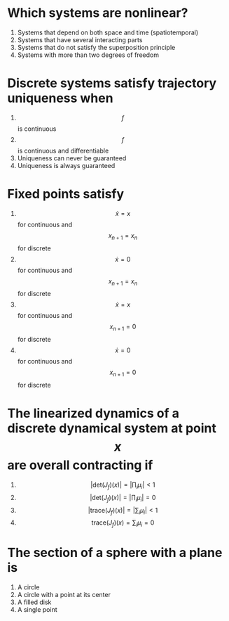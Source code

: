 # Which systems are nonlinear?
1. Systems that depend on both space and time (spatiotemporal)
1. Systems that have several interacting parts
1. Systems that do not satisfy the superposition principle
1. Systems with more than two degrees of freedom

# Discrete systems satisfy trajectory uniqueness when
1. $$f$$ is continuous
1. $$f$$ is continuous and differentiable
1. Uniqueness can never be guaranteed
1. Uniqueness is always guaranteed

# Fixed points satisfy
1. $$\dot{x} = x$$ for continuous and $$x_{n+1} = x_n$$ for discrete
1. $$\dot{x} = 0$$ for continuous and $$x_{n+1} = x_n$$ for discrete
1. $$\dot{x} = x$$ for continuous and $$x_{n+1} = 0$$ for discrete
1. $$\dot{x} = 0$$ for continuous and $$x_{n+1} = 0$$ for discrete

# The linearized dynamics of a discrete dynamical system at point $$x$$ are overall contracting if
1. $$|\text{det}(J_f)(x)| = \left|\prod_i \mu_i\right| < 1$$
1. $$\left| \text{det}(J_f)(x)\right| =  \left| \prod_i \mu_i\right| = 0$$
1. $$|\text{trace}(J_f)(x)| = \left|\sum_i \mu_i \right| < 1$$
1. $$\text{trace}(J_f)(x) = \sum_i \mu_i = 0$$

# The section of a sphere with a plane is
1. A circle
1. A circle with a point at its center
1. A filled disk
1. A single point
